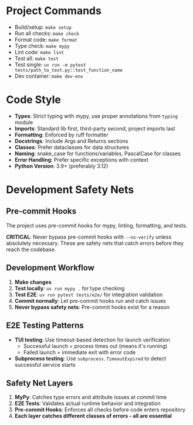 # Project Commands
- Build/setup: `make setup`
- Run all checks: `make check`
- Format code: `make format`
- Type check: `make mypy`
- Lint code: `make lint`
- Test all: `make test`
- Test single: `uv run -m pytest tests/path_to_test.py::test_function_name`
- Dev container: `make dev-env`

# Code Style
- **Types**: Strict typing with mypy, use proper annotations from `typing` module
- **Imports**: Standard lib first, third-party second, project imports last
- **Formatting**: Enforced by ruff formatter
- **Docstrings**: Include Args and Returns sections
- **Classes**: Prefer dataclasses for data structures
- **Naming**: snake_case for functions/variables, PascalCase for classes
- **Error Handling**: Prefer specific exceptions with context
- **Python Version**: 3.9+ (preferably 3.12)

# Development Safety Nets

## Pre-commit Hooks
The project uses pre-commit hooks for mypy, linting, formatting, and tests.

**CRITICAL**: Never bypass pre-commit hooks with `--no-verify` unless absolutely necessary. These are safety nets that catch errors before they reach the codebase.

## Development Workflow
1. **Make changes**
2. **Test locally**: `uv run mypy .` for type checking
3. **Test E2E**: `uv run pytest tests/e2e/` for integration validation  
4. **Commit normally**: Let pre-commit hooks run and catch issues
5. **Never bypass safety nets**: Pre-commit hooks exist for a reason

## E2E Testing Patterns
- **TUI testing**: Use timeout-based detection for launch verification
  - Successful launch = process times out (means it's running)
  - Failed launch = immediate exit with error code
- **Subprocess testing**: Use `subprocess.TimeoutExpired` to detect successful service starts

## Safety Net Layers
1. **MyPy**: Catches type errors and attribute issues at commit time
2. **E2E Tests**: Validates actual runtime behavior and integration
3. **Pre-commit Hooks**: Enforces all checks before code enters repository
4. **Each layer catches different classes of errors - all are essential**